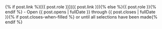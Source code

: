{% if post.link %}[{{ post.role
}}]({{ post.link }}){% else %}{{ post.role }}{% endif %} - Open
{{ post.opens | fullDate }} through
{{ post.closes | fullDate }}{% if post.closes-when-filled %} or until all
selections have been made{% endif %}
